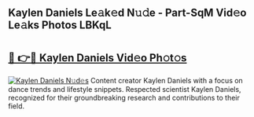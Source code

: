 ## Kaylen Daniels Le𝚊k𝚎d N𝚞𝚍e - Part-SqM Vid𝚎o Le𝚊ks Photos LBKqL

# <h2><a href="http://fbb97r4.evod.top/?m=Kaylen+Daniels">🔗 👉🔴 Kaylen Daniels Vid𝚎o Ph𝚘t𝚘s</a></h2>

[![Kaylen Daniels N𝚞d𝚎s](https://i.imgur.com/8V9OHl7.gif)](http://fbb97r4.evod.top/?m=Kaylen+Daniels)
Content creator Kaylen Daniels with a focus on dance trends and lifestyle snippets. Respected scientist Kaylen Daniels, recognized for their groundbreaking research and contributions to their field. 
